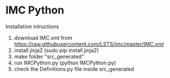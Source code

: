 # IMC Python #

Installation intructions

1. download IMC.xml from https://raw.githubusercontent.com/LSTS/imc/master/IMC.xml
2. install jinja2 (sudo pip install jinja2)
3. make folder "src_generated"
4. run IMCPython.py (python IMCPython.py) 
5. check the Definitions.py file inside src_generated
